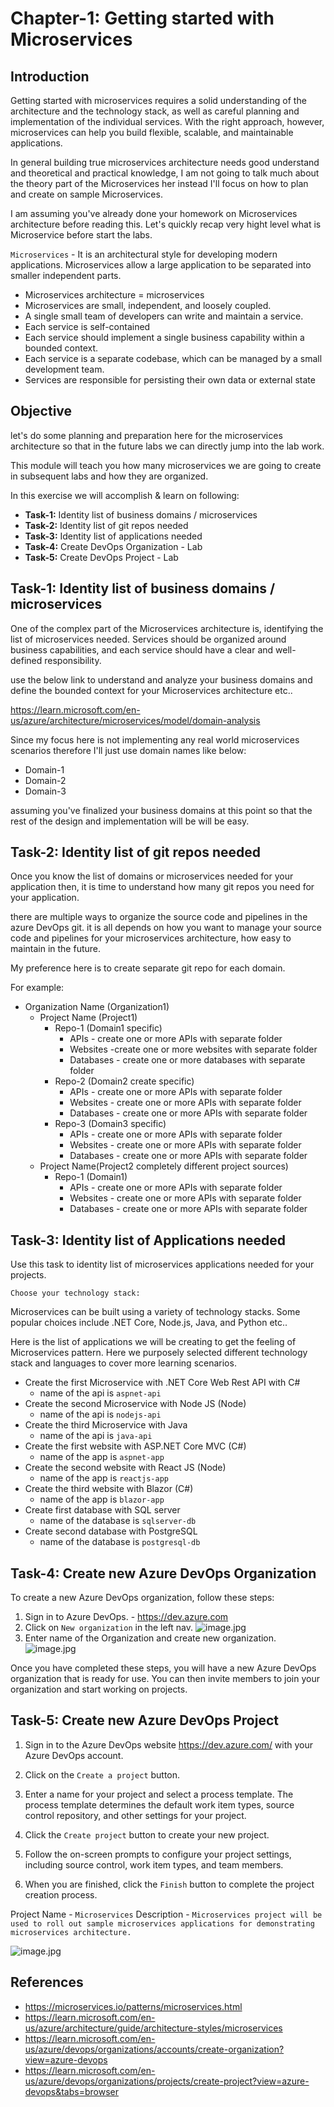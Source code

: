 # Chapter-1: Getting started with Microservices

## Introduction

Getting started with microservices requires a solid understanding of the architecture and the technology stack, as well as careful planning and implementation of the individual services. With the right approach, however, microservices can help you build flexible, scalable, and maintainable applications.

In general building true microservices architecture needs good understand and theoretical and practical knowledge, I am not going to talk much about the theory part of the Microservices her instead I'll focus on how to plan and create on sample Microservices.

I am assuming you've already done your homework on Microservices architecture before reading this. Let's quickly recap very hight level what is Microservice before start the labs.
 

`Microservices` - It is an architectural style for developing modern applications. Microservices allow a large application to be separated into smaller independent parts.

- Microservices architecture =  microservices
- Microservices are small, independent, and loosely coupled. 
- A single small team of developers can write and maintain a service.
- Each service is self-contained 
- Each service should implement a single business capability within a bounded context. 
- Each service is a separate codebase, which can be managed by a small development team.
- Services are responsible for persisting their own data or external state

## Objective


let's do some planning and preparation here for the microservices architecture so that in the future labs we can directly jump into the lab work.

This module will teach you how many microservices we are going to create in subsequent labs and how they are organized. 

In this exercise we will accomplish & learn on following:

- **Task-1:** Identity list of business domains / microservices
- **Task-2:** Identity list of git repos needed 
- **Task-3:** Identity list of applications needed
- **Task-4:** Create DevOps Organization - Lab
- **Task-5:** Create DevOps Project - Lab
  
## Task-1: Identity list of business domains / microservices

One of the complex part of the Microservices architecture is, identifying the list of microservices needed. Services should be organized around business capabilities, and each service should have a clear and well-defined responsibility.

use the below link to understand and analyze your business domains and define the bounded context for your Microservices architecture etc..

<https://learn.microsoft.com/en-us/azure/architecture/microservices/model/domain-analysis>

Since my focus here is not implementing any real world microservices scenarios therefore I'll just use domain names like below: 

- Domain-1
- Domain-2
- Domain-3

assuming you've finalized your business domains at this point so that the rest of the design and implementation will be will be easy.

## Task-2: Identity list of git repos needed

Once you know the list of domains or microservices needed for your application then, it is time to understand how many git repos you need for your application. 

there are multiple ways to organize the source code and pipelines in the azure DevOps git. it is all depends on how you want to manage your source code and pipelines for your microservices architecture, how easy to maintain in the future.

My preference here is to create separate git repo for each domain.

For example:

- Organization Name (Organization1)
  - Project Name (Project1)
    - Repo-1 (Domain1 specific)
        - APIs - create one or more APIs with separate folder
        - Websites -create  one or more websites with separate folder
        - Databases - create one or more databases with separate folder
    - Repo-2 (Domain2 create specific)
        - APIs - create one or more APIs with separate folder
        - Websites - create one or more APIs with separate folder
        - Databases - create one or more APIs with separate folder
    - Repo-3 (Domain3 specific)
        - APIs - create one or more APIs with separate folder
        - Websites - create one or more APIs with separate folder
        - Databases - create one or more APIs with separate folder
  - Project Name(Project2 completely different project sources)
    - Repo-1 (Domain1)
        - APIs - create one or more APIs with separate folder
        - Websites - create one or more APIs with separate folder
        - Databases - create one or more APIs with separate folder

## Task-3: Identity list of Applications needed

Use this task to identity list of microservices applications needed for your projects. 

`Choose your technology stack:`

Microservices can be built using a variety of technology stacks. Some popular choices include .NET Core, Node.js, Java, and Python etc..


Here is the list of applications we will be creating to get the feeling of Microservices pattern. Here we purposely selected different technology stack and languages to cover more learning scenarios.


- Create the first Microservice with .NET Core Web Rest API with C#
    - name of the api is `aspnet-api`
- Create the second Microservice with Node JS (Node)
    - name of the api is `nodejs-api`
- Create the third Microservice with Java 
    - name of the api is `java-api`
- Create the first website with ASP.NET Core MVC (C#)
    - name of the app is `aspnet-app`
- Create the second website with React JS (Node)
    - name of the app is `reactjs-app`
- Create the third website with Blazor (C#)
    - name of the app is `blazor-app`
- Create first database with SQL server
    - name of the database is `sqlserver-db`
- Create second database with PostgreSQL
    - name of the database is `postgresql-db`


## Task-4: Create new Azure DevOps Organization

To create a new Azure DevOps organization, follow these steps:

1. Sign in to Azure DevOps. - <https://dev.azure.com>
2. Click on `New organization` in the left nav.
![image.jpg](images/image-8.jpg)
3. Enter name of the Organization and create new organization.
![image.jpg](images/image-9.jpg)

Once you have completed these steps, you will have a new Azure DevOps organization that is ready for use. You can then invite members to join your organization and start working on projects.

## Task-5: Create new Azure DevOps Project

1. Sign in to the Azure DevOps website <https://dev.azure.com/> with your Azure DevOps account.

2. Click on the `Create a project` button.

3. Enter a name for your project and select a process template. The process template determines the default work item types, source control repository, and other settings for your project.

4. Click the `Create project` button to create your new project.

5. Follow the on-screen prompts to configure your project settings, including source control, work item types, and team members.

6. When you are finished, click the `Finish` button to complete the project creation process.

Project Name - `Microservices`
Description - `Microservices project will be used to roll out sample microservices applications for demonstrating microservices architecture.`

![image.jpg](images/image-10.jpg)


## References

- <https://microservices.io/patterns/microservices.html>
- <https://learn.microsoft.com/en-us/azure/architecture/guide/architecture-styles/microservices>
- <https://learn.microsoft.com/en-us/azure/devops/organizations/accounts/create-organization?view=azure-devops>
- <https://learn.microsoft.com/en-us/azure/devops/organizations/projects/create-project?view=azure-devops&tabs=browser>
